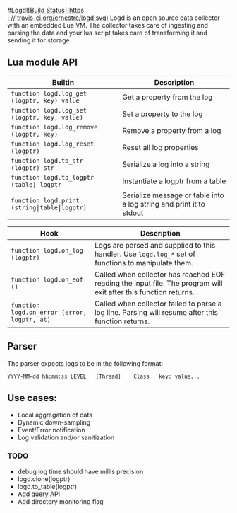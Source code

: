 #Logd[![Build Status](https                                                    \
  : // travis-ci.org/ernestrc/logd.svg)](https://travis-ci.org/ernestrc/logd)
Logd is an open source data collector with an embedded Lua VM. The collector takes care of ingesting and parsing the data and your lua script takes care of transforming it and sending it for storage.

## Lua module API
| Builtin | Description |
| --- | --- |
| `function logd.log_get (logptr, key) value` | Get a property from the log |
| `function logd.log_set (logptr, key, value)` | Set a property to the log |
| `function logd.log_remove (logptr, key)` | Remove a property from a log |
| `function logd.log_reset (logptr)` | Reset all log properties |
| `function logd.to_str (logptr) str` | Serialize a log into a string |
| `function logd.to_logptr (table) logptr` | Instantiate a logptr from a table |
| `function logd.print (string\|table\|logptr)` | Serialize message or table into a log string and print it to stdout |

| Hook | Description |
| --- | --- |
| `function logd.on_log (logptr)` | Logs are parsed and supplied to this handler. Use `logd.log_*` set of functions to manipulate them. |
| `function logd.on_eof ()` | Called when collector has reached EOF reading the input file. The program will exit after this function returns.  |
| `function logd.on_error (error, logptr, at)` | Called when collector failed to parse a log line. Parsing will resume after this function returns. |


## Parser
The parser expects logs to be in the following format:
```
YYYY-MM-dd hh:mm:ss	LEVEL	[Thread]	Class	key: value...
```

## Use cases:
- Local aggregation of data
- Dynamic down-sampling
- Event/Error notification
- Log validation and/or sanitization

### TODO
- debug log time should have millis precision
- logd.clone(logptr)
- logd.to\_table(logptr)
- Add query API
- Add directory monitoring flag
